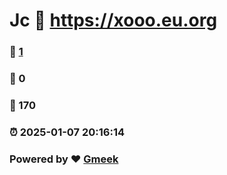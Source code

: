 #  Jc  :link: https://xooo.eu.org 
### :page_facing_up: [1](https://xooo.eu.org/tag.html) 
### :speech_balloon: 0 
### :hibiscus: 170 
### :alarm_clock: 2025-01-07 20:16:14 
### Powered by :heart: [Gmeek](https://github.com/Meekdai/Gmeek)
